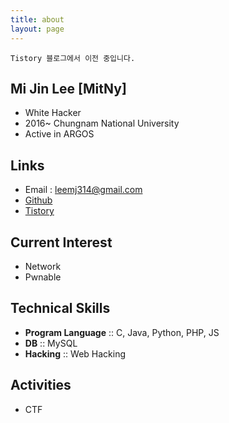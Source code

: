 ```yaml
---
title: about
layout: page
---
```


`Tistory 블로그에서 이전 중입니다.`

## Mi Jin Lee [MitNy]
- White Hacker
- 2016~ Chungnam National University
- Active in ARGOS

## Links
- Email : leemj314@gmail.com
- [Github](https://github.com/MitNy)
- [Tistory](http://mitny.tistory.com/)

## Current Interest
- Network
- Pwnable

## Technical Skills
- **Program Language** :: C, Java, Python, PHP, JS
- **DB** :: MySQL
- **Hacking** :: Web Hacking

## Activities
- CTF

